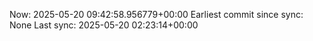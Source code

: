 Now: 2025-05-20 09:42:58.956779+00:00 Earliest commit since sync: None Last sync: 2025-05-20 02:23:14+00:00
